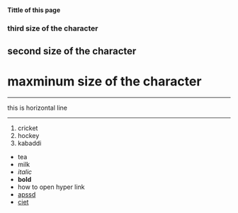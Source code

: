 #### Tittle of this page
### third size of the character
## second size of the character
# maxminum size of the character 

***
this is horizontal line
***

1. cricket
2. hockey
3. kabaddi

- tea
- milk
- *italic*
- **bold**
- how to open hyper link
- [apssd](https://www.apssdc.in)
- [ciet](http://www.chalapathi.engg.ac.in)
